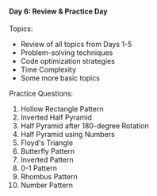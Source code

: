 #### Day 6: Review & Practice Day
Topics:
- Review of all topics from Days 1-5
- Problem-solving techniques
- Code optimization strategies
- Time Complexity
- Some more basic topics

Practice Questions:

1. Hollow Rectangle Pattern
2. Inverted Half Pyramid
3. Half Pyramid after 180-degree Rotation
4. Half Pyramid using Numbers
5. Floyd's Triangle
6. Butterfly Pattern
7. Inverted Pattern
8. 0-1 Pattern
9. Rhombus Pattern
10. Number Pattern